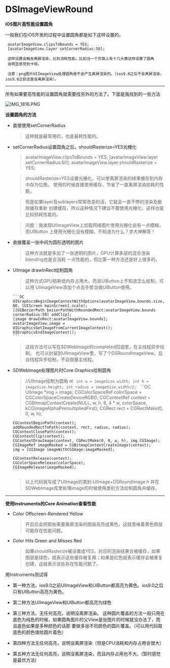 # DSImageViewRound
**iOS图片高性能设置圆角**

一般我们在iOS开发的过程中设置圆角都是如下这样设置的。

     avatarImageView.clipsToBounds = YES;
     [avatarImageView.layer setCornerRadius:50];
     
     这样设置会触发离屏渲染，比较消耗性能。比如当一个页面上有十几头像这样设置了圆角
     会明显感觉到卡顿。
     
     注意：png图片UIImageView处理圆角是不会产生离屏渲染的。（ios9.0之后不会离屏渲染，ios9.0之前还是会离屏渲染）。

------

所有如果要高性能的设置圆角就需要找另外的方法了。下面是我找到的一些方法

![IMG_1816.PNG](http://upload-images.jianshu.io/upload_images/101810-9c34cd972e319727.PNG?imageMogr2/auto-orient/strip%7CimageView2/2/w/1240)


**设置圆角的方法**

- 直接使用setCornerRadius

    > 这种就是最常用的，也是最耗性能的。

- setCornerRadius设置圆角之后，shouldRasterize=YES光栅化

    > avatarImageView.clipsToBounds = YES;
      [avatarImageView.layer setCornerRadius:50];
      avatarImageView.layer.shouldRasterize = YES;
      
    > shouldRasterize=YES设置光栅化，可以使离屏渲染的结果缓存到内存中存为位图，
      使用的时候直接使用缓存，节省了一直离屏渲染损耗的性能。

    > 但是如果layer及sublayers常常改变的话，它就会一直不停的渲染及删除缓存重新
      创建缓存，所以这种情况下建议不要使用光栅化，这样也是比较损耗性能的。

    > 问题：我发现UIImageView上加载网络图片使用光栅化会有一点模糊，而UIButton
      上使用光栅化没有模糊，不知道为什么？求大神解答！


- 直接覆盖一张中间为圆形透明的图片

    > 这种方法就是多加了一张透明的图片，GPU计算多层的混合渲染blending也是会消耗
     一点性能的，但比第一种方法还是好上很多的。

- UIImage drawInRect绘制圆角

    > 这种方式GPU损耗低内存占用大，而且UIButton上不知道怎么绘制，可以用
       UIimageView添加个点击手势当做UIButton使用。

    > 
      ```OC
      UIGraphicsBeginImageContextWithOptions(avatarImageView.bounds.size, NO, [UIScreen mainScreen].scale);
      [[UIBezierPath bezierPathWithRoundedRect:avatarImageView.bounds cornerRadius:50] addClip];
      [image drawInRect:avatarImageView.bounds];
      avatarImageView.image = UIGraphicsGetImageFromCurrentImageContext();
      UIGraphicsEndImageContext();
      ```
      
    > 这段方法可以写在SDWebImage的completed回调里，在主线程异步绘制。
      也可以封装到UIImageView里，写了个DSRoundImageView。后台线程异步绘制，不会阻塞主线程。
      
- SDWebImage处理图片时Core Graphics绘制圆角
 
    > //UIImage绘制为圆角
      ```OC
      int w = imageSize.width;
      int h = imageSize.height;
      int radius = imageSize.width/2;
      ```
      ```OC
      UIImage *img = image;
      CGColorSpaceRef colorSpace = CGColorSpaceCreateDeviceRGB();
      CGContextRef context = CGBitmapContextCreate(NULL, w, h, 8, 4 * w, colorSpace, kCGImageAlphaPremultipliedFirst);
      CGRect rect = CGRectMake(0, 0, w, h);
     
      CGContextBeginPath(context);
      addRoundedRectToPath(context, rect, radius, radius);
      CGContextClosePath(context);
      CGContextClip(context);
      CGContextDrawImage(context, CGRectMake(0, 0, w, h), img.CGImage);
      CGImageRef imageMasked = CGBitmapContextCreateImage(context);
      img = [UIImage imageWithCGImage:imageMasked];
     
      CGContextRelease(context);
      CGColorSpaceRelease(colorSpace);
      CGImageRelease(imageMasked);
      ```
    > 以上代码我写成了UIImage的类别:UIImage+DSRoundImage.h
      并在SDWebImage库里处理image的时候使用类别方法绘制圆角并缓存。

-------

**使用Instruments的Core Animation查看性能**
- Color Offscreen-Rendered Yellow

    > 开启后会把那些需要离屏渲染的图层高亮成黄色，这就意味着黄色图层可能存在性能问题。

- Color Hits Green and Misses Red

    > 如果shouldRasterize被设置成YES，对应的渲染结果会被缓存，如果图层是绿色，就表示这些缓存被复用；如果是红色就表示缓存会被重复创建，这就表示该处存在性能问题了。

用Instruments测试得
- 第一种方法，ios9.0之前UIImageView和UIButton都高亮为黄色。ios9.0之后只有UIButton高亮为黄色。

- 第二种方法UIImageView和UIButton都高亮为绿色

- 第三种方法，无任何高亮，说明没离屏渲染。
  这种圆片覆盖的方法一般只用在底色为纯色的时候，如果圆角图片的父View是张图片的时候就没办法了，而且底色如果是多种颜色的话那   要做多张不同颜色的圆片覆盖。（可以用代码取底色的颜色值给圆片着色）

- 第四种方法无任何高亮，说明没离屏渲染（但是CPU消耗和内存占用会很大）
 
- 第五种方法无任何高亮，说明没离屏渲染，而且内存占用也不大。(暂时感觉是最优方法)
